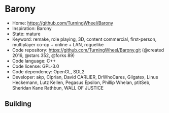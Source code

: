 # Barony

- Home: https://github.com/TurningWheel/Barony
- Inspiration: Barony
- State: mature
- Keyword: remake, role playing, 3D, content commercial, first-person, multiplayer co-op + online + LAN, roguelike
- Code repository: https://github.com/TurningWheel/Barony.git (@created 2016, @stars 352, @forks 89)
- Code language: C++
- Code license: GPL-3.0
- Code dependency: OpenGL, SDL2
- Developer: akp, Ciprian, David CARLIER, DrWhoCares, Gilgatex, Linus Heckemann, Lutz Kellen, Pegasus Epsilon, Phillip Whelan, ptitSeb, Sheridan Kane Rathbun, WALL OF JUSTICE

## Building
